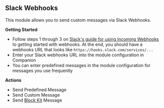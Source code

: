 ## Slack Webhooks

This module allows you to send custom messages via Slack Webhooks.

**Getting Started**

- Follow steps 1 through 3 on [Slack's guide for using Incoming Webhooks](https://api.slack.com/messaging/webhooks#getting_started__1.-create-a-slack-app-if-you-dont-have-one-already) to getting started with webhooks. At the end, you should have a webhooks URL that looks like `https://hooks.slack.com/services/...`
- Enter your Slack webhooks URL into the module configuration in Companion
- You can enter predefined messages in the module configuration for messages you use frequently

**Actions**

- Send Predefined Message
- Send Custom Message
- Send [Block Kit](https://api.slack.com/block-kit) Message
